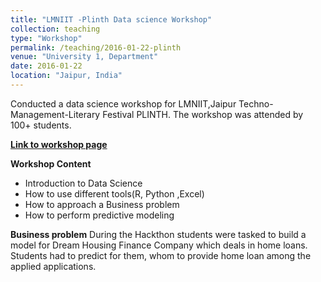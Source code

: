 ```yaml
---
title: "LMNIIT -Plinth Data science Workshop"
collection: teaching
type: "Workshop"
permalink: /teaching/2016-01-22-plinth
venue: "University 1, Department"
date: 2016-01-22
location: "Jaipur, India"
---
```


Conducted a data science workshop for LMNIIT,Jaipur Techno-Management-Literary Festival PLINTH. The workshop was attended by 100+ students.

**[Link to workshop page](http://www.plinth.lnmiit.ac.in/workshop/w1.html)**

**Workshop Content**
* Introduction to Data Science
* How to use different tools(R, Python ,Excel)
* How to approach a Business problem
* How to perform predictive modeling

**Business problem**
During the Hackthon students were tasked to build a model for Dream Housing Finance Company which deals in home loans. Students had to predict for them, whom to provide home loan among the applied applications.